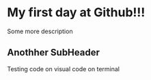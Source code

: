 # My first day at Github!!!
Some more description
## Anothher SubHeader

Testing code on visual code on terminal
